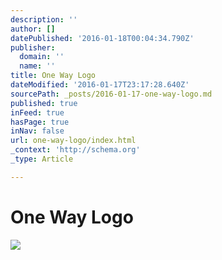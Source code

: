```yaml
---
description: ''
author: []
datePublished: '2016-01-18T00:04:34.790Z'
publisher:
  domain: ''
  name: ''
title: One Way Logo
dateModified: '2016-01-17T23:17:28.640Z'
sourcePath: _posts/2016-01-17-one-way-logo.md
published: true
inFeed: true
hasPage: true
inNav: false
url: one-way-logo/index.html
_context: 'http://schema.org'
_type: Article

---
```

# One Way Logo
![](https://the-grid-user-content.s3-us-west-2.amazonaws.com/8484c468-e467-4975-b10d-33a994814550.png)